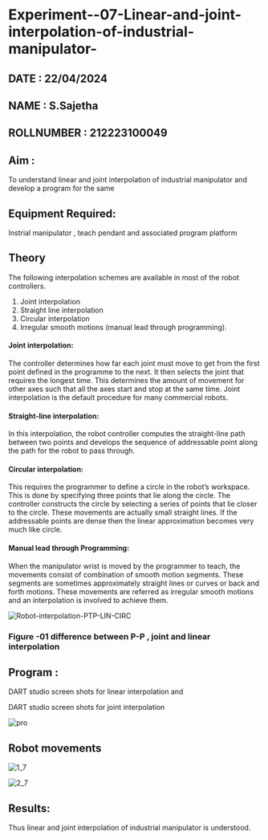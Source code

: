 # Experiment--07-Linear-and-joint-interpolation-of-industrial-manipulator-

## DATE : 22/04/2024
## NAME : S.Sajetha																			             
## ROLLNUMBER : 212223100049

## Aim :
To understand linear and joint interpolation of industrial manipulator and develop a program for the same 
      
## Equipment Required: 
Instrial manipulator , teach pendant and associated program platform 
      
## Theory 
The following interpolation schemes are available in most of the robot controllers.
1. Joint interpolation
2. Straight line interpolation
3. Circular interpolation
4. Irregular smooth motions (manual lead through programming).
#### Joint interpolation: 
The controller determines how far each joint must move to get from the first point defined in the programme to the next. It then selects the joint that
requires the longest time. This determines the amount of movement for other axes such that all the axes start and stop at the same time. Joint interpolation is the default procedure for many commercial robots.

#### Straight-line interpolation: 
In this interpolation, the robot controller computes the straight-line path between two points and develops the sequence of addressable point along the path for the robot to pass through.

#### Circular interpolation: 
This requires the programmer to define a circle in the
robot’s workspace. This is done by specifying three points that lie along the circle. The controller constructs the circle by selecting a series of points that lie closer to the circle. These movements are actually small straight lines. If the addressable points are dense then the linear approximation becomes very much like circle.


#### Manual lead through Programming: 
When the manipulator wrist is moved by the programmer to teach, the movements consist of combination of smooth motion segments. These segments are sometimes approximately straight lines or curves or back and forth motions. These movements are referred as irregular smooth motions and an interpolation is involved to achieve them.




![Robot-interpolation-PTP-LIN-CIRC](https://user-images.githubusercontent.com/36288975/201615171-d0886aaa-8220-4b0c-8a1d-3d8a5c69c76a.png)

### Figure -01 difference between P-P , joint and linear interpolation 


## Program : 
DART studio screen shots for linear interpolation and









DART studio screen shots for joint interpolation 

![pro](https://github.com/Sajetha13/Experiment--07-Linear-and-joint-interpolation-of-industrial-manipulator-/assets/138849316/2b735f47-6a1b-46b3-b9de-89b1ecc219d2)







## Robot movements 

![1_7](https://github.com/Sajetha13/Experiment--07-Linear-and-joint-interpolation-of-industrial-manipulator-/assets/138849316/39235d8b-1ec5-4e25-b833-7a192e8156a2)


![2_7](https://github.com/Sajetha13/Experiment--07-Linear-and-joint-interpolation-of-industrial-manipulator-/assets/138849316/7e06e10e-be3c-4840-a3fe-33a11dce059c)











## Results:  

Thus linear and joint interpolation of industrial manipulator is understood.
